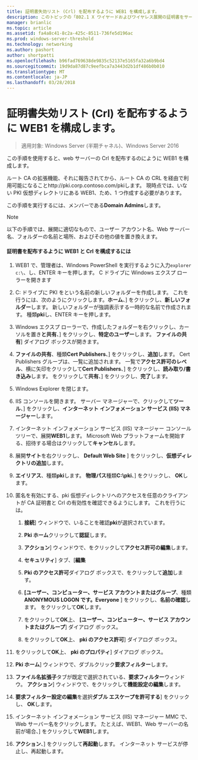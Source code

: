 ```yaml
---
title: 証明書失効リスト (Crl) を配布するように WEB1 を構成します。
description: このトピックの「802.1 X ワイヤードおよびワイヤレス展開の証明書をサーバーのデプロイ ガイドの一部である
manager: brianlic
ms.topic: article
ms.assetid: fa4a8c41-8c2a-425c-8511-736fe5d196ac
ms.prod: windows-server-threshold
ms.technology: networking
ms.author: pashort
author: shortpatti
ms.openlocfilehash: b96fad769638de9835c52137e5165fa32a6b9bd4
ms.sourcegitcommit: 19d9da87d87c9eefbca7a3443d2b1df486b0b010
ms.translationtype: MT
ms.contentlocale: ja-JP
ms.lasthandoff: 03/28/2018
---
```

# <a name="configure-web1-to-distribute-certificate-revocation-lists-crls"></a>証明書失効リスト (Crl) を配布するように WEB1 を構成します。

>適用対象: Windows Server (半期チャネル)、Windows Server 2016

この手順を使用すると、web サーバーの Crl を配布するのにように WEB1 を構成します。  
  
ルート CA の拡張機能、それに報告されてから、ルート CA の CRL を経由で利用可能になることhttp://pki.corp.contoso.com/pkiします。 現時点では、いない PKI 仮想ディレクトリにある WEB1、ため、1 つ作成する必要があります。  
  
この手順を実行するには、メンバーである**Domain Admins**します。  
  
> [!NOTE]  
> 以下の手順では、展開に適切なもので、ユーザー アカウント名、Web サーバー名、フォルダーの名前と場所、およびその他の値を置き換えます。  
  
#### <a name="to-configure-web1-to-distribute-certificates-and-crls"></a>証明書を配布するように WEB1 と Crl を構成するには  
  
1.  WEB1 で、管理者は、Windows PowerShell を実行するように入力`explorer c:\`、し、ENTER キーを押します。 C ドライブに Windows エクスプ ローラーを開きます   
  
2.  C: ドライブに PKI をという名前の新しいフォルダーを作成します。 これを行うには、次のようにクリックします。**ホーム**、] をクリックし、**新しいフォルダー**します。 新しいフォルダーが強調表示する一時的な名前で作成されます。 種類**pki**し、ENTER キーを押します。  
  
3.  Windows エクスプ ローラーで、作成したフォルダーを右クリックし、カーソルを置き**と共有**、] をクリックし、**特定のユーザー**します。 **ファイルの共有**] ダイアログ ボックスが開きます。  
  
4.  **ファイルの共有**、種類**Cert Publishers**、] をクリックし、**追加**します。 Cert Publishers グループは、一覧に追加されます。 一覧で**アクセス許可のレベル**、横に矢印をクリックして**Cert Publishers**、] をクリックし、**読み取り/書き込み**します。 をクリックして**共有**、] をクリックし、**完了**します。  
  
5.  Windows Explorer を閉じます。  
  
6.  IIS コンソールを開きます。 サーバー マネージャーで、クリックして**ツール**、] をクリックし、**インターネット インフォメーション サービス (IIS) マネージャー**します。  
  
7.  インターネット インフォメーション サービス (IIS) マネージャー コンソール ツリーで、展開**WEB1**します。 Microsoft Web プラットフォームを開始する、招待する場合はクリックして**キャンセル**します。  
  
8.  展開**サイト**を右クリックし、 **Default Web Site** ] をクリックし、**仮想ディレクトリの追加**します。  
  
9. **エイリアス**、種類**pki**します。 **物理パス**種類**C:\pki**、] をクリックし、 **OK**します。  
  
10. 匿名を有効にする、pki 仮想ディレクトリへのアクセスを任意のクライアントが CA 証明書と Crl の有効性を確認できるようにします。 これを行うには。  
  
    1.  **接続**] ウィンドウで、いることを確認**pki**が選択されています。  
  
    2.  **Pki ホーム**クリックして**認証**します。  
  
    3.  **アクション**] ウィンドウで、をクリックして**アクセス許可の編集**します。  
  
    4.  **セキュリティ**] タブ、[**編集**  
  
    5.  **Pki のアクセス許可**ダイアログ ボックスで、をクリックして**追加**します。  
  
    6.  **[ユーザー、コンピューター、サービス アカウントまたはグループ**、種類**ANONYMOUS LOGON です。Everyone** ] をクリックし、**名前の確認**します。 をクリックして**OK**します。  
  
    7.  をクリックして**OK**上、 **[ユーザー、コンピューター、サービス アカウントまたはグループ**] ダイアログ ボックス。  
  
    8.  をクリックして**OK**上、 **pki のアクセス許可**] ダイアログ ボックス。  
  
11. をクリックして**OK**上、 **pki のプロパティ**] ダイアログ ボックス。  
  
12. **Pki ホーム**] ウィンドウで、ダブルクリック**要求フィルター**します。  
  
13. **ファイル名拡張子**タブが既定で選択されている、**要求フィルター**ウィンドウ。 **アクション**] ウィンドウで、をクリックして**機能設定の編集**します。  
  
14. **要求フィルター設定の編集**を選択**ダブル エスケープを許可する**] をクリックし、 **OK**します。  
  
15. インターネット インフォメーション サービス (IIS) マネージャー MMC で、Web サーバー名をクリックします。 たとえば、WEB1、Web サーバーの名前が場合、] をクリックして**WEB1**します。  
  
16. **アクション**、] をクリックして**再起動**します。 インターネット サービスが停止し、再起動します。  
  

